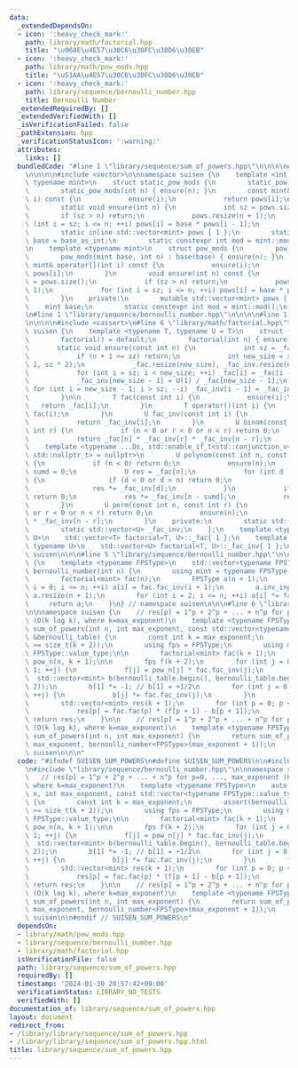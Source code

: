 ```yaml
---
data:
  _extendedDependsOn:
  - icon: ':heavy_check_mark:'
    path: library/math/factorial.hpp
    title: "\u968E\u4E57\u30C6\u30FC\u30D6\u30EB"
  - icon: ':heavy_check_mark:'
    path: library/math/pow_mods.hpp
    title: "\u51AA\u4E57\u30C6\u30FC\u30D6\u30EB"
  - icon: ':heavy_check_mark:'
    path: library/sequence/bernoulli_number.hpp
    title: Bernoulli Number
  _extendedRequiredBy: []
  _extendedVerifiedWith: []
  _isVerificationFailed: false
  _pathExtension: hpp
  _verificationStatusIcon: ':warning:'
  attributes:
    links: []
  bundledCode: "#line 1 \"library/sequence/sum_of_powers.hpp\"\n\n\n\n#line 1 \"library/math/pow_mods.hpp\"\
    \n\n\n\n#include <vector>\n\nnamespace suisen {\n    template <int base_as_int,\
    \ typename mint>\n    struct static_pow_mods {\n        static_pow_mods() = default;\n\
    \        static_pow_mods(int n) { ensure(n); }\n        const mint& operator[](int\
    \ i) const {\n            ensure(i);\n            return pows[i];\n        }\n\
    \        static void ensure(int n) {\n            int sz = pows.size();\n    \
    \        if (sz > n) return;\n            pows.resize(n + 1);\n            for\
    \ (int i = sz; i <= n; ++i) pows[i] = base * pows[i - 1];\n        }\n    private:\n\
    \        static inline std::vector<mint> pows { 1 };\n        static inline mint\
    \ base = base_as_int;\n        static constexpr int mod = mint::mod();\n    };\n\
    \n    template <typename mint>\n    struct pow_mods {\n        pow_mods() = default;\n\
    \        pow_mods(mint base, int n) : base(base) { ensure(n); }\n        const\
    \ mint& operator[](int i) const {\n            ensure(i);\n            return\
    \ pows[i];\n        }\n        void ensure(int n) const {\n            int sz\
    \ = pows.size();\n            if (sz > n) return;\n            pows.resize(n +\
    \ 1);\n            for (int i = sz; i <= n; ++i) pows[i] = base * pows[i - 1];\n\
    \        }\n    private:\n        mutable std::vector<mint> pows { 1 };\n    \
    \    mint base;\n        static constexpr int mod = mint::mod();\n    };\n}\n\n\
    \n#line 1 \"library/sequence/bernoulli_number.hpp\"\n\n\n\n#line 1 \"library/math/factorial.hpp\"\
    \n\n\n\n#include <cassert>\n#line 6 \"library/math/factorial.hpp\"\n\nnamespace\
    \ suisen {\n    template <typename T, typename U = T>\n    struct factorial {\n\
    \        factorial() = default;\n        factorial(int n) { ensure(n); }\n\n \
    \       static void ensure(const int n) {\n            int sz = _fac.size();\n\
    \            if (n + 1 <= sz) return;\n            int new_size = std::max(n +\
    \ 1, sz * 2);\n            _fac.resize(new_size), _fac_inv.resize(new_size);\n\
    \            for (int i = sz; i < new_size; ++i) _fac[i] = _fac[i - 1] * i;\n\
    \            _fac_inv[new_size - 1] = U(1) / _fac[new_size - 1];\n           \
    \ for (int i = new_size - 1; i > sz; --i) _fac_inv[i - 1] = _fac_inv[i] * i;\n\
    \        }\n\n        T fac(const int i) {\n            ensure(i);\n         \
    \   return _fac[i];\n        }\n        T operator()(int i) {\n            return\
    \ fac(i);\n        }\n        U fac_inv(const int i) {\n            ensure(i);\n\
    \            return _fac_inv[i];\n        }\n        U binom(const int n, const\
    \ int r) {\n            if (n < 0 or r < 0 or n < r) return 0;\n            ensure(n);\n\
    \            return _fac[n] * _fac_inv[r] * _fac_inv[n - r];\n        }\n    \
    \    template <typename ...Ds, std::enable_if_t<std::conjunction_v<std::is_integral<Ds>...>,\
    \ std::nullptr_t> = nullptr>\n        U polynom(const int n, const Ds& ...ds)\
    \ {\n            if (n < 0) return 0;\n            ensure(n);\n            int\
    \ sumd = 0;\n            U res = _fac[n];\n            for (int d : { ds... })\
    \ {\n                if (d < 0 or d > n) return 0;\n                sumd += d;\n\
    \                res *= _fac_inv[d];\n            }\n            if (sumd > n)\
    \ return 0;\n            res *= _fac_inv[n - sumd];\n            return res;\n\
    \        }\n        U perm(const int n, const int r) {\n            if (n < 0\
    \ or r < 0 or n < r) return 0;\n            ensure(n);\n            return _fac[n]\
    \ * _fac_inv[n - r];\n        }\n    private:\n        static std::vector<T> _fac;\n\
    \        static std::vector<U> _fac_inv;\n    };\n    template <typename T, typename\
    \ U>\n    std::vector<T> factorial<T, U>::_fac{ 1 };\n    template <typename T,\
    \ typename U>\n    std::vector<U> factorial<T, U>::_fac_inv{ 1 };\n} // namespace\
    \ suisen\n\n\n#line 5 \"library/sequence/bernoulli_number.hpp\"\n\nnamespace suisen\
    \ {\n    template <typename FPSType>\n    std::vector<typename FPSType::value_type>\
    \ bernoulli_number(int n) {\n        using mint = typename FPSType::value_type;\n\
    \        factorial<mint> fac(n);\n        FPSType a(n + 1);\n        for (int\
    \ i = 0; i <= n; ++i) a[i] = fac.fac_inv(i + 1);\n        a.inv_inplace(n + 1),\
    \ a.resize(n + 1);\n        for (int i = 2; i <= n; ++i) a[i] *= fac(i);\n   \
    \     return a;\n    }\n} // namespace suisen\n\n\n#line 6 \"library/sequence/sum_of_powers.hpp\"\
    \n\nnamespace suisen {\n    // res[p] = 1^p + 2^p + ... + n^p for p=0, ..., max_exponent\
    \ (O(k log k), where k=max_exponent)\n    template <typename FPSType>\n    auto\
    \ sum_of_powers(int n, int max_exponent, const std::vector<typename FPSType::value_type>\
    \ &bernoulli_table) {\n        const int k = max_exponent;\n        assert(bernoulli_table.size()\
    \ >= size_t(k + 2));\n        using fps = FPSType;\n        using mint = typename\
    \ FPSType::value_type;\n\n        factorial<mint> fac(k + 1);\n        pow_mods<mint>\
    \ pow_n(n, k + 1);\n\n        fps f(k + 2);\n        for (int j = 0; j <= k +\
    \ 1; ++j) {\n            f[j] = pow_n[j] * fac.fac_inv(j);\n        }\n      \
    \  std::vector<mint> b(bernoulli_table.begin(), bernoulli_table.begin() + (k +\
    \ 2));\n        b[1] *= -1; // b[1] = +1/2\n        for (int j = 0; j <= k + 1;\
    \ ++j) {\n            b[j] *= fac.fac_inv(j);\n        }\n        f *= b;\n\n\
    \        std::vector<mint> res(k + 1);\n        for (int p = 0; p <= k; ++p) {\n\
    \            res[p] = fac.fac(p) * (f[p + 1] - b[p + 1]);\n        }\n       \
    \ return res;\n    }\n\n    // res[p] = 1^p + 2^p + ... + n^p for p=0, ..., max_exponent\
    \ (O(k log k), where k=max_exponent)\n    template <typename FPSType>\n    auto\
    \ sum_of_powers(int n, int max_exponent) {\n        return sum_of_powers<FPSType>(n,\
    \ max_exponent, bernoulli_number<FPSType>(max_exponent + 1));\n    }\n} // namespace\
    \ suisen\n\n\n"
  code: "#ifndef SUISEN_SUM_POWERS\n#define SUISEN_SUM_POWERS\n\n#include \"library/math/pow_mods.hpp\"\
    \n#include \"library/sequence/bernoulli_number.hpp\"\n\nnamespace suisen {\n \
    \   // res[p] = 1^p + 2^p + ... + n^p for p=0, ..., max_exponent (O(k log k),\
    \ where k=max_exponent)\n    template <typename FPSType>\n    auto sum_of_powers(int\
    \ n, int max_exponent, const std::vector<typename FPSType::value_type> &bernoulli_table)\
    \ {\n        const int k = max_exponent;\n        assert(bernoulli_table.size()\
    \ >= size_t(k + 2));\n        using fps = FPSType;\n        using mint = typename\
    \ FPSType::value_type;\n\n        factorial<mint> fac(k + 1);\n        pow_mods<mint>\
    \ pow_n(n, k + 1);\n\n        fps f(k + 2);\n        for (int j = 0; j <= k +\
    \ 1; ++j) {\n            f[j] = pow_n[j] * fac.fac_inv(j);\n        }\n      \
    \  std::vector<mint> b(bernoulli_table.begin(), bernoulli_table.begin() + (k +\
    \ 2));\n        b[1] *= -1; // b[1] = +1/2\n        for (int j = 0; j <= k + 1;\
    \ ++j) {\n            b[j] *= fac.fac_inv(j);\n        }\n        f *= b;\n\n\
    \        std::vector<mint> res(k + 1);\n        for (int p = 0; p <= k; ++p) {\n\
    \            res[p] = fac.fac(p) * (f[p + 1] - b[p + 1]);\n        }\n       \
    \ return res;\n    }\n\n    // res[p] = 1^p + 2^p + ... + n^p for p=0, ..., max_exponent\
    \ (O(k log k), where k=max_exponent)\n    template <typename FPSType>\n    auto\
    \ sum_of_powers(int n, int max_exponent) {\n        return sum_of_powers<FPSType>(n,\
    \ max_exponent, bernoulli_number<FPSType>(max_exponent + 1));\n    }\n} // namespace\
    \ suisen\n\n#endif // SUISEN_SUM_POWERS\n"
  dependsOn:
  - library/math/pow_mods.hpp
  - library/sequence/bernoulli_number.hpp
  - library/math/factorial.hpp
  isVerificationFile: false
  path: library/sequence/sum_of_powers.hpp
  requiredBy: []
  timestamp: '2024-01-30 20:57:42+09:00'
  verificationStatus: LIBRARY_NO_TESTS
  verifiedWith: []
documentation_of: library/sequence/sum_of_powers.hpp
layout: document
redirect_from:
- /library/library/sequence/sum_of_powers.hpp
- /library/library/sequence/sum_of_powers.hpp.html
title: library/sequence/sum_of_powers.hpp
---
```

